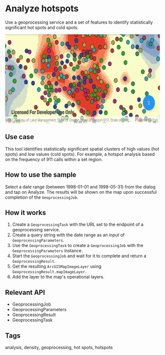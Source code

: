# Analyze hotspots

Use a geoprocessing service and a set of features to identify statistically significant hot spots and cold spots.

![Image of analyze hotspots](analyze-hotspots.png)

## Use case

This tool identifies statistically significant spatial clusters of high values (hot spots) and low values (cold spots). For example, a hotspot analysis based on the frequency of 911 calls within a set region.

## How to use the sample

Select a date range (between 1998-01-01 and 1998-05-31) from the dialog and tap on Analyze. The results will be shown on the map upon successful completion of the `GeoprocessingJob`.

## How it works

1. Create a `GeoprocessingTask` with the URL set to the endpoint of a geoprocessing service.
1. Create a query string with the date range as an input of `GeoprocessingParameters`.
1. Use the `GeoprocessingTask` to create a `GeoprocessingJob` with the `GeoprocessingParameters` instance.
1. Start the `GeoprocessingJob` and wait for it to complete and return a `GeoprocessingResult`.
1. Get the resulting `ArcGISMapImageLayer` using `GeoprocessingResult.mapImageLayer`.
1. Add the layer to the map's operational layers.

## Relevant API

* GeoprocessingJob
* GeoprocessingParameters
* GeoprocessingResult
* GeoprocessingTask

## Tags

analysis, density, geoprocessing, hot spots, hotspots
